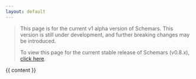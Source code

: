 ```yaml
---
layout: default
---
```


<blockquote class="info">
<p>This page is for the current v1 alpha version of Schemars. This version is still under development, and further breaking changes may be introduced.
<p>To view this page for the current stable release of Schemars (v0.8.x), <a href="{{ page.url | prepend: "/v0" | relative_url  }}">click here</a>.
</blockquote>

{{ content }}
